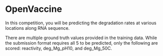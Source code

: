 # OpenVaccine
In this competition, you will be predicting the degradation rates at various locations along RNA sequence.

There are multiple ground truth values provided in the training data. While the submission format requires all 5 to be predicted, only the following are scored: reactivity, deg_Mg_pH10, and deg_Mg_50C.
